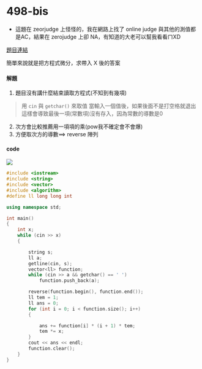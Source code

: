 # 498-bis

* 這題在 zeorjudge 上怪怪的，我在網路上找了 online judge 與其他的測值都是AC，結果在 zerojudge 上卻 NA，有知道的大老可以幫我看看ㄇXD  

[題目連結](https://onlinejudge.org/external/102/10268.pdf)


簡單來說就是把方程式微分，求帶入 X 後的答案

#### 解題

1. 題目沒有講什麼結束讀取方程式(不知到有幾項)  
> 用 `cin` 與 `getchar()` 來取值 當輸入一個值後，如果後面不是打空格就退出  
> 這樣會導致最後一項(常數項)沒有存入，因為常數的導數是0  
2. 次方會比較推薦用一項項的乘(pow我不確定會不會爆)  
3. 方便取次方的導數==> reverse 陣列  


#### code 

![](https://th.bing.com/th/id/OIP.qAcsKJP58EAxjJt54kqXgQHaKN?rs=1&pid=ImgDetMain)

```cpp
#include <iostream>
#include <string>
#include <vector>
#include <algorithm>
#define ll long long int

using namespace std;

int main()
{
    int x;
    while (cin >> x)
    {

        string s;
        ll a;
        getline(cin, s);
        vector<ll> function;
        while (cin >> a && getchar() == ' ')
            function.push_back(a);

        reverse(function.begin(), function.end());
        ll tem = 1;
        ll ans = 0;
        for (int i = 0; i < function.size(); i++)
        {

            ans += function[i] * (i + 1) * tem;
            tem *= x;
        }
        cout << ans << endl;
        function.clear();
    }
}
```
